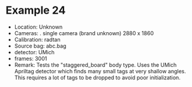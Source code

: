 # Example 24

- Location: Unknown
- Cameras:
   . single camera (brand unknown) 2880 x 1860 
- Calibration: radtan
- Source bag: abc.bag
- detector: UMich
- frames: 3001
- Remark: Tests the "staggered_board" body type. Uses the UMich
  Apriltag detector which finds many small tags at very shallow
  angles. This requires a lot of tags to be dropped to avoid poor
  initialization.


